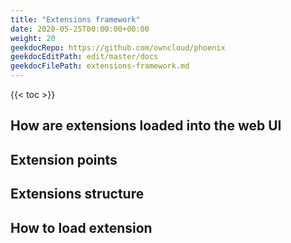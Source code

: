 ```yaml
---
title: "Extensions framework"
date: 2020-05-25T00:00:00+00:00
weight: 20
geekdocRepo: https://github.com/owncloud/phoenix
geekdocEditPath: edit/master/docs
geekdocFilePath: extensions-framework.md
---
```


{{< toc >}}

## How are extensions loaded into the web UI

## Extension points

## Extensions structure

## How to load extension